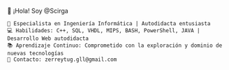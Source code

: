 👋 ¡Hola! Soy @Scirga

    🚀 Especialista en Ingeniería Informática | Autodidacta entusiasta
    💻 Habilidades: C++, SQL, VHDL, MIPS, BASH, PowerShell, JAVA | Desarrollo Web autodidacta
    📚 Aprendizaje Continuo: Comprometido con la exploración y dominio de nuevas tecnologías
    📧 Contacto: zerreytug.gll@gmail.com
